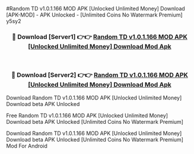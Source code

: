 #Random TD v1.0.1.166 MOD APK [Unlocked Unlimited Money] Download [APK-MOD] - APK Unlocked - [Unlimited Coins No Watermark Premium] y5sy2



<div align="center">

<h3>🔴 Download [Server1] 👉👉 <a href="https://momento.my/?title=Random_TD_v1.0.1.166_MOD_APK_[Unlocked_Unlimited_Money]_Download">Random TD v1.0.1.166 MOD APK [Unlocked Unlimited Money] Download Mod Apk</a></h3><br>

<h3>🔴 Download [Server2] 👉👉 <a href="https://momento.my/?title=Random_TD_v1.0.1.166_MOD_APK_[Unlocked_Unlimited_Money]_Download">Random TD v1.0.1.166 MOD APK [Unlocked Unlimited Money] Download Mod Apk</a></h3>
</div>



Download Random TD v1.0.1.166 MOD APK [Unlocked Unlimited Money] Download beta APK Unlocked

Free Random TD v1.0.1.166 MOD APK [Unlocked Unlimited Money] Download beta APK Unlocked [Unlimited Coins No Watermark Premium]

Download Random TD v1.0.1.166 MOD APK [Unlocked Unlimited Money] Download beta APK Unlocked [Unlimited Coins No Watermark Premium] Mod For Android

